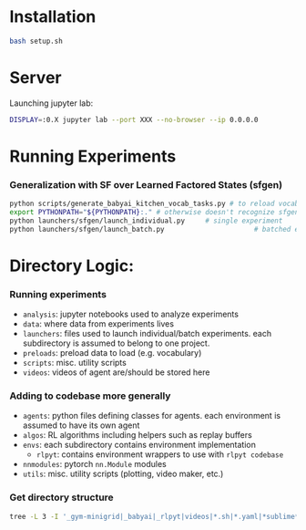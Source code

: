 # Installation

```bash
bash setup.sh
```



# Server

Launching jupyter lab:

```bash
DISPLAY=:0.X jupyter lab --port XXX --no-browser --ip 0.0.0.0
```



# Running Experiments

### Generalization with SF over Learned Factored States (sfgen)
```bash
python scripts/generate_babyai_kitchen_vocab_tasks.py # to reload vocab
export PYTHONPATH="${PYTHONPATH}:."	# otherwise doesn't recognize sfgen
python launchers/sfgen/launch_individual.py		# single experiment
python launchers/sfgen/launch_batch.py						# batched experiments in parallel
```



# Directory Logic:

### Running experiments
* `analysis`: jupyter notebooks used to analyze experiments
* `data`: where data from experiments lives
* `launchers`: files used to launch individual/batch experiments. each 
    subdirectory is assumed to belong to one project.
* `preloads`: preload data to load (e.g. vocabulary)
* `scripts`: misc. utility scripts
* `videos`: videos of agent are/should be stored here

### Adding to codebase more generally
* `agents`: python files defining classes for agents. each environment is 
    assumed to have its own agent
* `algos`: RL algorithms including helpers such as replay buffers
* `envs`: each subdirectory contains environment implementation
    * `rlpyt`: contains environment wrappers to use with `rlpyt codebase`
* `nnmodules`: pytorch `nn.Module` modules
* `utils`: misc. utility scripts (plotting, video maker, etc.)



### Get directory structure

```bash
tree -L 3 -I '_gym-minigrid|_babyai|_rlpyt|videos|*.sh|*.yaml|*sublime*|*.pyc|data|experiments|analysis'
```
